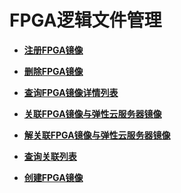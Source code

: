 # FPGA逻辑文件管理<a name="ZH-CN_TOPIC_0065962596"></a>

-   **[注册FPGA镜像](注册FPGA镜像.md)**  

-   **[删除FPGA镜像](删除FPGA镜像.md)**  

-   **[查询FPGA镜像详情列表](查询FPGA镜像详情列表.md)**  

-   **[关联FPGA镜像与弹性云服务器镜像](关联FPGA镜像与弹性云服务器镜像.md)**  

-   **[解关联FPGA镜像与弹性云服务器镜像](解关联FPGA镜像与弹性云服务器镜像.md)**  

-   **[查询关联列表](查询关联列表.md)**  

-   **[创建FPGA镜像](创建FPGA镜像.md)**  


